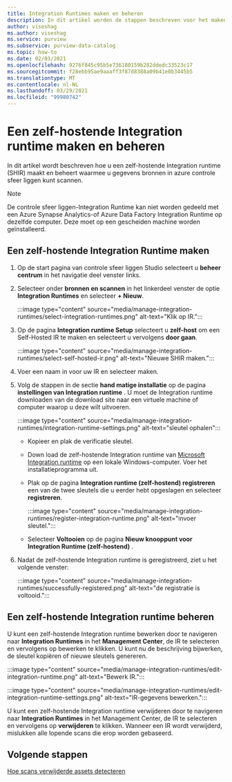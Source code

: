 ```yaml
---
title: Integration Runtimes maken en beheren
description: In dit artikel worden de stappen beschreven voor het maken en beheren van Integration Runtimes in azure controle sfeer liggen.
author: viseshag
ms.author: viseshag
ms.service: purview
ms.subservice: purview-data-catalog
ms.topic: how-to
ms.date: 02/03/2021
ms.openlocfilehash: 9276f845c95b5e736180159b282ddedc33523c17
ms.sourcegitcommit: f28ebb95ae9aaaff3f87d8388a09b41e0b3445b5
ms.translationtype: MT
ms.contentlocale: nl-NL
ms.lasthandoff: 03/29/2021
ms.locfileid: "99980742"
---
```

# <a name="create-and-manage-a-self-hosted-integration-runtime"></a>Een zelf-hostende Integration runtime maken en beheren

In dit artikel wordt beschreven hoe u een zelf-hostende Integration runtime (SHIR) maakt en beheert waarmee u gegevens bronnen in azure controle sfeer liggen kunt scannen.

> [!NOTE]
> De controle sfeer liggen-Integration Runtime kan niet worden gedeeld met een Azure Synapse Analytics-of Azure Data Factory Integration Runtime op dezelfde computer. Deze moet op een gescheiden machine worden geïnstalleerd.

## <a name="create-a-self-hosted-integration-runtime"></a>Een zelf-hostende Integration Runtime maken

1. Op de start pagina van controle sfeer liggen Studio selecteert u **beheer centrum** in het navigatie deel venster links.

2. Selecteer onder **bronnen en scannen** in het linkerdeel venster de optie **Integration Runtimes** en selecteer **+ Nieuw**.

   :::image type="content" source="media/manage-integration-runtimes/select-integration-runtimes.png" alt-text="Klik op IR.":::

3. Op de pagina **Integration runtime Setup** selecteert u **zelf-host** om een Self-Hosted IR te maken en selecteert u vervolgens **door gaan**.

   :::image type="content" source="media/manage-integration-runtimes/select-self-hosted-ir.png" alt-text="Nieuwe SHIR maken.":::

4. Voer een naam in voor uw IR en selecteer maken.

5. Volg de stappen in de sectie **hand matige installatie** op de pagina **instellingen van Integration runtime** . U moet de Integration runtime downloaden van de download site naar een virtuele machine of computer waarop u deze wilt uitvoeren.

   :::image type="content" source="media/manage-integration-runtimes/integration-runtime-settings.png" alt-text="sleutel ophalen":::

   - Kopieer en plak de verificatie sleutel.

   - Down load de zelf-hostende Integration runtime van [Microsoft Integration runtime](https://www.microsoft.com/download/details.aspx?id=39717) op een lokale Windows-computer. Voer het installatieprogramma uit.

   - Plak op de pagina **Integration runtime (zelf-hostend) registreren** een van de twee sleutels die u eerder hebt opgeslagen en selecteer **registreren**.

     :::image type="content" source="media/manage-integration-runtimes/register-integration-runtime.png" alt-text="invoer sleutel.":::

   - Selecteer **Voltooien** op de pagina **Nieuw knooppunt voor Integration Runtime (zelf-hostend)** .

6. Nadat de zelf-hostende Integration runtime is geregistreerd, ziet u het volgende venster:

   :::image type="content" source="media/manage-integration-runtimes/successfully-registered.png" alt-text="de registratie is voltooid.":::

## <a name="manage-a-self-hosted-integration-runtime"></a>Een zelf-hostende Integration runtime beheren

U kunt een zelf-hostende Integration runtime bewerken door te navigeren naar **Integration Runtimes** in het **Management Center**, de IR te selecteren en vervolgens op bewerken te klikken. U kunt nu de beschrijving bijwerken, de sleutel kopiëren of nieuwe sleutels genereren.

:::image type="content" source="media/manage-integration-runtimes/edit-integration-runtime.png" alt-text="Bewerk IR.":::

:::image type="content" source="media/manage-integration-runtimes/edit-integration-runtime-settings.png" alt-text="IR-gegevens bewerken.":::

U kunt een zelf-hostende Integration runtime verwijderen door te navigeren naar **Integration Runtimes** in het Management Center, de IR te selecteren en vervolgens op **verwijderen** te klikken. Wanneer een IR wordt verwijderd, mislukken alle lopende scans die erop worden gebaseerd.

## <a name="next-steps"></a>Volgende stappen

[Hoe scans verwijderde assets detecteren](concept-detect-deleted-assets.md)
